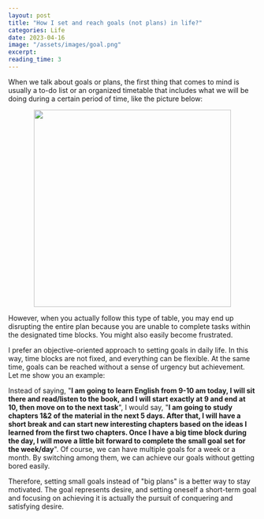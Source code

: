```yaml
---
layout: post
title: "How I set and reach goals (not plans) in life?"
categories: Life
date: 2023-04-16
image: "/assets/images/goal.png"
excerpt:
reading_time: 3
---
```


When we talk about goals or plans, the first thing that comes to mind is usually a to-do list or an organized timetable that includes what we will be doing during a certain period of time, like the picture below:

 <p align="center">
   <img src="https://raw.githubusercontent.com/ClarenceWhite/BlogImage/main/images/newblog4-12-10-50-47.jpg" id="blog-image" width=400/>
 </p>

However, when you actually follow this type of table, you may end up disrupting the entire plan because you are unable to complete tasks within the designated time blocks. You might also easily become frustrated.

I prefer an objective-oriented approach to setting goals in daily life. In this way, time blocks are not fixed, and everything can be flexible. At the same time, goals can be reached without a sense of urgency but achievement. Let me show you an example:

Instead of saying, "**I am going to learn English from 9-10 am today, I will sit there and read/listen to the book, and I will start exactly at 9 and end at 10, then move on to the next task**", I would say, "**I am going to study chapters 1&2 of the material in the next 5 days. After that, I will have a short break and can start new interesting chapters based on the ideas I learned from the first two chapters. Once I have a big time block during the day, I will move a little bit forward to complete the small goal set for the week/day**". Of course, we can have multiple goals for a week or a month. By switching among them, we can achieve our goals without getting bored easily.

Therefore, setting small goals instead of "big plans" is a better way to stay motivated. The goal represents desire, and setting oneself a short-term goal and focusing on achieving it is actually the pursuit of conquering and satisfying desire.
